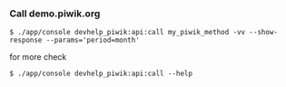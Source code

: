 ### Call demo.piwik.org

```
$ ./app/console devhelp_piwik:api:call my_piwik_method -vv --show-response --params='period=month'
```

for more check
```
$ ./app/console devhelp_piwik:api:call --help
```
